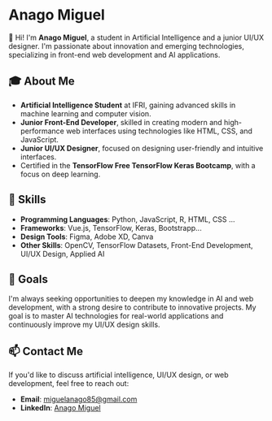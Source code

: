# Anago Miguel

👋 Hi! I'm **Anago Miguel**, a student in Artificial Intelligence and a junior UI/UX designer. I'm passionate about innovation and emerging technologies, specializing in front-end web development and AI applications.

## 🎓 About Me
- **Artificial Intelligence Student** at IFRI, gaining advanced skills in machine learning and computer vision.
- **Junior Front-End Developer**, skilled in creating modern and high-performance web interfaces using technologies like HTML, CSS, and JavaScript.
- **Junior UI/UX Designer**, focused on designing user-friendly and intuitive interfaces.
- Certified in the **TensorFlow Free TensorFlow Keras Bootcamp**, with a focus on deep learning.

## 💼 Skills
- **Programming Languages**: Python, JavaScript, R, HTML, CSS ...
- **Frameworks**: Vue.js, TensorFlow, Keras, Bootstrapp...
- **Design Tools**: Figma, Adobe XD, Canva
- **Other Skills**: OpenCV, TensorFlow Datasets, Front-End Development, UI/UX Design, Applied AI

## 🎯 Goals
I'm always seeking opportunities to deepen my knowledge in AI and web development, with a strong desire to contribute to innovative projects. My goal is to master AI technologies for real-world applications and continuously improve my UI/UX design skills.

## 📫 Contact Me
If you'd like to discuss artificial intelligence, UI/UX design, or web development, feel free to reach out:
- **Email**: miguelanago85@gmail.com
- **LinkedIn**: [Anago Miguel](https://www.linkedin.com/in/miguel-anago-a939a9292/)
